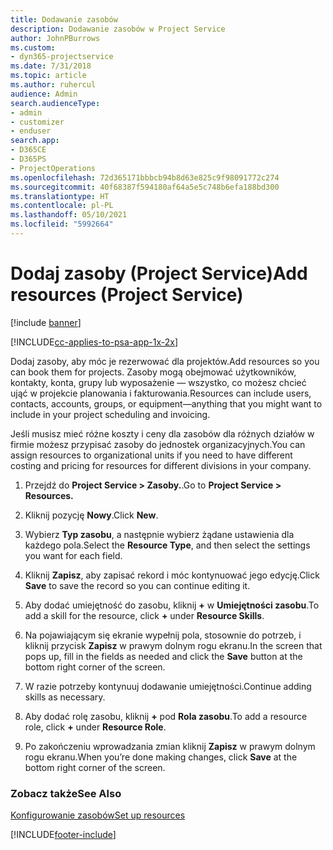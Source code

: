 ```yaml
---
title: Dodawanie zasobów
description: Dodawanie zasobów w Project Service
author: JohnPBurrows
ms.custom:
- dyn365-projectservice
ms.date: 7/31/2018
ms.topic: article
ms.author: ruhercul
audience: Admin
search.audienceType:
- admin
- customizer
- enduser
search.app:
- D365CE
- D365PS
- ProjectOperations
ms.openlocfilehash: 72d365171bbbcb94b8d63e825c9f98091772c274
ms.sourcegitcommit: 40f68387f594180af64a5e5c748b6efa188bd300
ms.translationtype: HT
ms.contentlocale: pl-PL
ms.lasthandoff: 05/10/2021
ms.locfileid: "5992664"
---
```

# <a name="add-resources-project-service"></a><span data-ttu-id="c8920-103">Dodaj zasoby (Project Service)</span><span class="sxs-lookup"><span data-stu-id="c8920-103">Add resources (Project Service)</span></span>

[!include [banner](../includes/psa-now-project-operations.md)]

[!INCLUDE[cc-applies-to-psa-app-1x-2x](../includes/cc-applies-to-psa-app-1x-2x.md)]

<span data-ttu-id="c8920-104">Dodaj zasoby, aby móc je rezerwować dla projektów.</span><span class="sxs-lookup"><span data-stu-id="c8920-104">Add resources so you can book them for projects.</span></span> <span data-ttu-id="c8920-105">Zasoby mogą obejmować użytkowników, kontakty, konta, grupy lub wyposażenie — wszystko, co możesz chcieć ująć w projekcie planowania i fakturowania.</span><span class="sxs-lookup"><span data-stu-id="c8920-105">Resources can include users, contacts, accounts, groups, or equipment—anything that you might want to include in your project scheduling and invoicing.</span></span>  
  
<span data-ttu-id="c8920-106">Jeśli musisz mieć różne koszty i ceny dla zasobów dla różnych działów w firmie możesz przypisać zasoby do jednostek organizacyjnych.</span><span class="sxs-lookup"><span data-stu-id="c8920-106">You can assign resources to organizational units if you need to have different costing and pricing for resources for different divisions in your company.</span></span>  
  
1.  <span data-ttu-id="c8920-107">Przejdź do **Project Service > Zasoby.**.</span><span class="sxs-lookup"><span data-stu-id="c8920-107">Go to **Project Service > Resources.**</span></span>  
  
2.  <span data-ttu-id="c8920-108">Kliknij pozycję **Nowy**.</span><span class="sxs-lookup"><span data-stu-id="c8920-108">Click **New**.</span></span>  
  
3.  <span data-ttu-id="c8920-109">Wybierz **Typ zasobu**, a następnie wybierz żądane ustawienia dla każdego pola.</span><span class="sxs-lookup"><span data-stu-id="c8920-109">Select the **Resource Type**, and then select the settings you want for each field.</span></span>  
  
4.  <span data-ttu-id="c8920-110">Kliknij **Zapisz**, aby zapisać rekord i móc kontynuować jego edycję.</span><span class="sxs-lookup"><span data-stu-id="c8920-110">Click **Save** to save the record so you can continue editing it.</span></span>  
  
5.  <span data-ttu-id="c8920-111">Aby dodać umiejętność do zasobu, kliknij **+** w **Umiejętności zasobu**.</span><span class="sxs-lookup"><span data-stu-id="c8920-111">To add a skill for the resource, click **+** under **Resource Skills**.</span></span>  
  
6.  <span data-ttu-id="c8920-112">Na pojawiającym się ekranie wypełnij pola, stosownie do potrzeb, i kliknij przycisk **Zapisz** w prawym dolnym rogu ekranu.</span><span class="sxs-lookup"><span data-stu-id="c8920-112">In the screen that pops up, fill in the fields as needed and click the **Save** button at the bottom right corner of the screen.</span></span>  
  
7.  <span data-ttu-id="c8920-113">W razie potrzeby kontynuuj dodawanie umiejętności.</span><span class="sxs-lookup"><span data-stu-id="c8920-113">Continue adding skills as necessary.</span></span>  
  
8.  <span data-ttu-id="c8920-114">Aby dodać rolę zasobu, kliknij **+** pod **Rola zasobu**.</span><span class="sxs-lookup"><span data-stu-id="c8920-114">To add a resource role, click **+** under **Resource Role**.</span></span>  
  
9. <span data-ttu-id="c8920-115">Po zakończeniu wprowadzania zmian kliknij **Zapisz** w prawym dolnym rogu ekranu.</span><span class="sxs-lookup"><span data-stu-id="c8920-115">When you’re done making changes, click **Save** at the bottom right corner of the screen.</span></span>  
  
### <a name="see-also"></a><span data-ttu-id="c8920-116">Zobacz także</span><span class="sxs-lookup"><span data-stu-id="c8920-116">See Also</span></span>  
 [<span data-ttu-id="c8920-117">Konfigurowanie zasobów</span><span class="sxs-lookup"><span data-stu-id="c8920-117">Set up resources</span></span>](../psa/set-up-resources.md)


[!INCLUDE[footer-include](../includes/footer-banner.md)]